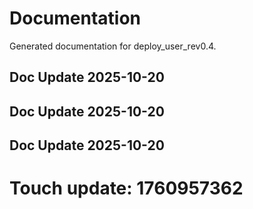 # Documentation

Generated documentation for deploy_user_rev0.4.

## Doc Update 2025-10-20

## Doc Update 2025-10-20

## Doc Update 2025-10-20

# Touch update: 1760957362
